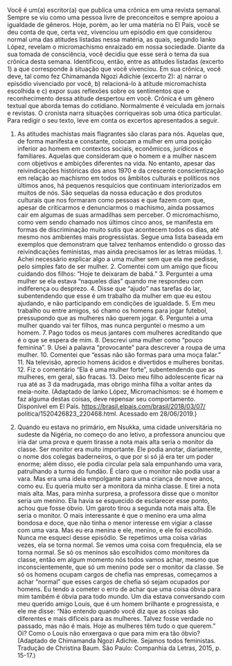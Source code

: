 Você  é  um(a)  escritor(a)  que  publica  uma  crônica  em  uma  revista  semanal.  Sempre  se  viu  como  uma pessoa livre de preconceitos e sempre apoiou a igualdade de gêneros. Hoje, porém, ao ler uma matéria no  El País, você  se  deu  conta  de  que,  certa  vez,  vivenciou  um  episódio  em  que  considerou  normal  uma  das  atitudes  listadas nessa matéria, as quais, segundo Ianko López, revelam o micromachismo enraizado em nossa sociedade. Diante  da  sua  tomada  de  consciência,  você  decidiu  que  esse  será  o  tema  da  sua  crônica  desta  semana. Identificou,  então,  entre  as  atitudes  listadas  (excerto  1)  a  que  corresponde  à  situação  que  você  vivenciou.  Em  sua crônica, você deve, tal como fez Chimamanda Ngozi Adichie (excerto 2): a) narrar o episódio vivenciado por você, b) relacioná-lo à atitude micromachista  escolhida e c) expor suas reflexões sobre os sentimentos que o reconhecimento dessa atitude despertou em você.  Crônica  é  um  gênero  textual  que  aborda  temas  do  cotidiano.  Normalmente  é  veiculada  em  jornais  e  revistas.  O cronista narra situações corriqueiras sob uma ótica particular.  Para redigir o seu texto, leve em conta os excertos apresentados a seguir.

1) As atitudes machistas mais flagrantes são claras para nós. Aquelas que, de forma manifesta e constante, colocam a mulher em uma posição inferior ao homem  em contextos sociais, econômicos, jurídicos e familiares. Aquelas que consideram que o homem e a mulher nascem com objetivos e ambições diferentes na vida. No entanto, apesar das reivindicações  históricas  dos  anos  1970  e  da  crescente  conscientização  em  relação  ao  machismo  em  todos  os âmbitos  culturais  e  políticos  nos  últimos  anos,  há  pequenos  resquícios  que  continuam  interiorizados  em  muitos  de nós. São sequelas da nossa educação e dos produtos culturais que nos formaram como pessoas e que fazem com que, apesar de criticarmos e denunciarmos o machismo, ainda possamos cair em algumas de suas armadilhas sem perceber.  O  micromachismo,  como  vem  sendo  chamado  nos  últimos  cinco  anos,  se  manifesta  em  formas  de discriminação muito sutis  que acontecem todos os  dias, até mesmo nos ambientes mais progressistas.  Segue uma lista baseada em exemplos que demonstram que talvez tenhamos entendido o grosso das reivindicações feministas, mas ainda precisamos ler as letras miúdas.  1. Achei necessário explicar algo a uma mulher sem que ela me pedisse, pelo simples fato de ser mulher. 2. Comentei com um amigo que ficou cuidando dos filhos: “Hoje te deixaram de babá.” 3. Perguntei a uma mulher se ela estava “naqueles dias” quando me respondeu com indiferença ou desprezo. 4. Disse que “ajudo” nas tarefas do lar, subentendendo que esse é um trabalho da mulher em que eu estou ajudando, e não participando em condições de igualdade. 5.  Em  meu  trabalho  ou  entre  amigos,  só  chamo  os  homens  para  jogar  futebol,  pressupondo  que  as  mulheres  não querem jogar. 6. Perguntei a uma mulher quando vai ter filhos, mas nunca perguntei o mesmo a um homem. 7. Pago todos os meus jantares com mulheres acreditando que é o que se espera de mim. 8. Descrevi uma mulher como “pouco feminina”. 9. Usei a palavra “provocante” para descrever a roupa de uma mulher. 10. Comentei que “essas não são formas para uma moça falar.” 11. Na televisão, aprecio homens ácidos e divertidos e mulheres bonitas. 12. Fiz o comentário “Ela é uma mulher forte”, subentendendo que as mulheres, em geral, são fracas. 13. Deixo meu filho adolescente ficar na rua até as 3 da madrugada, mas obrigo minha filha a voltar antes da meia-noite. (Adaptado  de  Ianko  López,  Micromachismos:  se  é  homem  e  faz  alguma  destas  coisas,  deve  repensar  seu  comportamento.  Disponível  em  El  País.  https://brasil.elpais.com/brasil/2018/03/07/ politica/1520426823_220468.html. Acessado em 28/06/2019.)

2)  Quando  eu  estava  no  primário,  em  Nsukka,  uma  cidade  universitária  no  sudeste  da  Nigéria,  no  começo  do  ano letivo, a professora anunciou que iria dar uma prova e quem tirasse a nota mais alta seria o monitor  da classe. Ser monitor era muito importante. Ele podia anotar, diariamente, o nome dos colegas baderneiros, o que por si só já era ter um poder enorme; além disso, ele podia circular pela sala empunhando uma vara, patrulhando a turma do fundão. É claro que o monitor não podia usar a vara. Mas era uma ideia empolgante para uma criança de nove anos, como eu. Eu queria muito ser a monitora da minha classe. E tirei a nota mais alta. Mas, para minha surpresa, a professora disse que o monitor seria um menino. Ela havia se esquecido  de esclarecer esse ponto, achou que fosse óbvio. Um garoto  tirou  a  segunda  nota  mais  alta.  Ele  seria  o  monitor.  O  mais  interessante  é  que  o  menino  era  uma  alma bondosa  e  doce,  que  não  tinha  o  menor  interesse  em  vigiar  a  classe  com  uma  vara.  Mas  eu  era  menina  e  ele, menino,  e  ele  foi  escolhido.  Nunca  me  esqueci  desse  episódio.  Se  repetimos  uma  coisa  várias  vezes,  ela  se  torna normal. Se vemos uma coisa com frequência, ela se torna normal. Se só os meninos são escolhidos como monitores da  classe,  então  em  algum  momento  nós  todos  vamos  achar,  mesmo  que  inconscientemente,  que  só  um  menino pode  ser  o  monitor  da  classe.  Se  só  os  homens  ocupam  cargos  de  chefia  nas  empresas,  começamos  a  achar “normal” que esses cargos de chefia só sejam ocupados por homens. Eu tendo a cometer o erro de achar que uma coisa óbvia para mim também é óbvia para todo mundo. Um dia estava conversando com meu querido amigo Louis, que  é  um  homem  brilhante  e  progressista,  e  ele  me  disse:  “Não  entendo  quando  você  diz  que  as  coisas  são diferentes  e  mais  difíceis  para  as  mulheres.  Talvez  fosse  verdade  no  passado,  mas  não  é  mais.  Hoje  as  mulheres têm tudo o que querem.” Oi? Como o Louis não enxergava o que para mim era tão óbvio? (Adaptado de Chimamanda Ngozi Adichie. Sejamos todos feministas. Tradução de Christina Baum. São Paulo: Companhia da Letras, 2015, p. 15-17.) 
